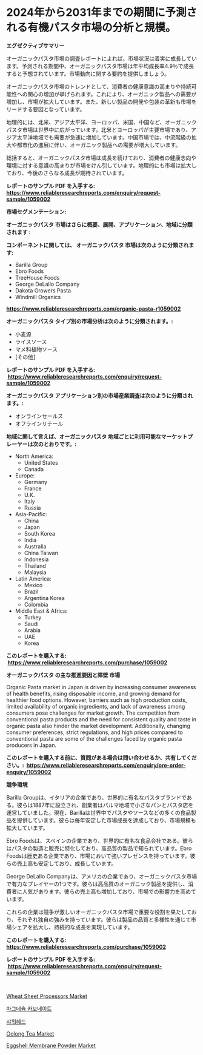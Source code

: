 <p><h1>2024年から2031年までの期間に予測される有機パスタ市場の分析と規模。</h1></p><p><strong>エグゼクティブサマリー</strong></p>
<p><p>オーガニックパスタ市場の調査レポートによれば、市場状況は着実に成長しています。予測される期間中、オーガニックパスタ市場は年平均成長率4.9％で成長すると予想されています。市場動向に関する要約を提供しましょう。</p><p>オーガニックパスタ市場のトレンドとして、消費者の健康意識の高まりや持続可能性への関心の増加が挙げられます。これにより、オーガニック製品への需要が増加し、市場が拡大しています。また、新しい製品の開発や包装の革新も市場をリードする要因となっています。</p><p>地理的には、北米、アジア太平洋、ヨーロッパ、米国、中国など、オーガニックパスタ市場は世界中に広がっています。北米とヨーロッパが主要市場であり、アジア太平洋地域でも需要が急速に増加しています。中国市場では、中流階級の拡大や都市化の進展に伴い、オーガニック製品への需要が増大しています。</p><p>総括すると、オーガニックパスタ市場は成長を続けており、消費者の健康志向や環境に対する意識の高まりが市場をけん引しています。地理的にも市場は拡大しており、今後のさらなる成長が期待されています。</p></p>
<p><strong>レポートのサンプル PDF を入手する: <a href="https://www.reliableresearchreports.com/enquiry/request-sample/1059002">https://www.reliableresearchreports.com/enquiry/request-sample/1059002</a></strong></p>
<p><strong>市場セグメンテーション:</strong></p>
<p><strong> オーガニックパスタ 市場はさらに概要、展開、アプリケーション、地域に分類されます :</strong></p>
<p><strong>コンポーネントに関しては、 オーガニックパスタ 市場は次のように分類されます: &nbsp;</strong></p>
<p><ul><li>Barilla Group</li><li>Ebro Foods</li><li>TreeHouse Foods</li><li>George DeLallo Company</li><li>Dakota Growers Pasta</li><li>Windmill Organics</li></ul></p>
<p><strong><a href="https://www.reliableresearchreports.com/organic-pasta-r1059002">https://www.reliableresearchreports.com/organic-pasta-r1059002</a></strong></p>
<p><strong> オーガニックパスタ タイプ別の市場分析は次のように分類されます。:</strong></p>
<p><ul><li>小麦源</li><li>ライスソース</li><li>マメ科植物ソース</li><li>[その他]</li></ul></p>
<p><strong>レポートのサンプル PDF を入手する: &nbsp;<a href="https://www.reliableresearchreports.com/enquiry/request-sample/1059002">https://www.reliableresearchreports.com/enquiry/request-sample/1059002</a></strong></p>
<p><strong> オーガニックパスタ アプリケーション別の市場産業調査は次のように分類されます。:</strong></p>
<p><ul><li>オンラインセールス</li><li>オフラインリテール</li></ul></p>
<p><strong>地域に関して言えば、オーガニックパスタ 地域ごとに利用可能なマーケットプレーヤーは次のとおりです。:</strong></p>
<p><ul>
    <li>
        North America:
        <ul>
            <li>United States</li>
            <li>Canada</li>
        </ul>
    </li>
    <li>
        Europe:
        <ul>
            <li>Germany</li>
            <li>France</li>
            <li>U.K.</li>
            <li>Italy</li>
            <li>Russia</li>
        </ul>
    </li>
    <li>
        Asia-Pacific:
        <ul>
            <li>China</li>
            <li>Japan</li>
            <li>South Korea</li>
            <li>India</li>
            <li>Australia</li>
            <li>China Taiwan</li>
            <li>Indonesia</li>
            <li>Thailand</li>
            <li>Malaysia</li>
        </ul>
    </li>
    <li>
        Latin America:
        <ul>
            <li>Mexico</li>
            <li>Brazil</li>
            <li>Argentina Korea</li>
            <li>Colombia</li>
        </ul>
    </li>
    <li>
        Middle East & Africa:
        <ul>
            <li>Turkey</li>
            <li>Saudi</li>
            <li>Arabia</li>
            <li>UAE</li>
            <li>Korea</li>
        </ul>
    </li>
    </ul></p>
<p><strong>このレポートを購入する: &nbsp;<a href="https://www.reliableresearchreports.com/purchase/1059002">https://www.reliableresearchreports.com/purchase/1059002</a></strong></p>
<p><strong>オーガニックパスタ の主な推進要因と障壁 市場</strong></p>
<p><p>Organic Pasta market in Japan is driven by increasing consumer awareness of health benefits, rising disposable income, and growing demand for healthier food options. However, barriers such as high production costs, limited availability of organic ingredients, and lack of awareness among consumers pose challenges for market growth. The competition from conventional pasta products and the need for consistent quality and taste in organic pasta also hinder the market development. Additionally, changing consumer preferences, strict regulations, and high prices compared to conventional pasta are some of the challenges faced by organic pasta producers in Japan.</p></p>
<p><strong>このレポートを購入する前に、質問がある場合は問い合わせるか、共有してください。:&nbsp; <a href="https://www.reliableresearchreports.com/enquiry/pre-order-enquiry/1059002">https://www.reliableresearchreports.com/enquiry/pre-order-enquiry/1059002</a></strong></p>
<p><strong>競争環境</strong></p>
<p><p>Barilla Groupは、イタリアの企業であり、世界的に有名なパスタブランドである。彼らは1887年に設立され、創業者はパルマ地域で小さなパンとパスタ店を運営していました。現在、Barillaは世界中でパスタやソースなどの多くの食品製品を提供しています。彼らは毎年安定した市場成長を達成しており、市場規模も拡大しています。</p><p>Ebro Foodsは、スペインの企業であり、世界的に有名な食品会社である。彼らはパスタの製造と販売に特化しており、高品質の製品で知られています。Ebro Foodsは歴史ある企業であり、市場において強いプレゼンスを持っています。彼らの売上高も安定しており、成長しています。</p><p>George DeLallo Companyは、アメリカの企業であり、オーガニックパスタ市場で有力なプレイヤーの1つです。彼らは高品質のオーガニック製品を提供し、消費者に人気があります。彼らの売上高も増加しており、市場での影響力を高めています。</p><p>これらの企業は競争が激しいオーガニックパスタ市場で重要な役割を果たしており、それぞれ独自の強みを持っています。彼らは製品の品質と多様性を通じて市場シェアを拡大し、持続的な成長を実現しています。</p></p>
<p><strong>このレポートを購入する: &nbsp; <a href="https://www.reliableresearchreports.com/purchase/1059002">https://www.reliableresearchreports.com/purchase/1059002</a></strong></p>
<p><strong>レポートのサンプル PDF を入手する: &nbsp;<a href="https://www.reliableresearchreports.com/enquiry/request-sample/1059002">https://www.reliableresearchreports.com/enquiry/request-sample/1059002</a></strong><strong></strong></p>
<p>&nbsp;</p>
<p><p><a href="https://issuu.com/reportprime-2/docs/wheat-sheet-processors-market-size-2030.pptx">Wheat Sheet Processors Market</a></p><p><a href="https://github.com/vsn7qpua81q/Market-Research-Report-List-1/blob/main/752725517092.md">마그네슘 카보네이트</a></p><p><a href="https://github.com/trmesnao7959541/Market-Research-Report-List-1/blob/main/488360417091.md">샤워헤드</a></p><p><a href="https://github.com/kathiaseamanalvaradovlprc2h/Market-Research-Report-List-1/blob/main/oolong-tea-market.md">Oolong Tea Market</a></p><p><a href="https://github.com/wusalecollins540tpqoz/Market-Research-Report-List-1/blob/main/eggshell-membrane-powder-market.md">Eggshell Membrane Powder Market</a></p></p>